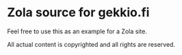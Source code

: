 Zola source for gekkio.fi
=========================

Feel free to use this as an example for a Zola site.

All actual content is copyrighted and all rights are reserved.
